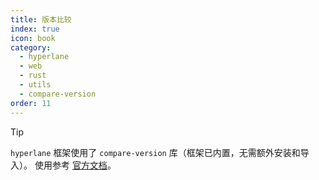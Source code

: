 ```yaml
---
title: 版本比较
index: true
icon: book
category:
  - hyperlane
  - web
  - rust
  - utils
  - compare-version
order: 11
---
```


<Share colorful />

> [!tip]
>
> `hyperlane` 框架使用了 `compare-version` 库（框架已内置，无需额外安装和导入）。
> 使用参考 [官方文档](../../compare-version/README.md)。

<Bottom />
